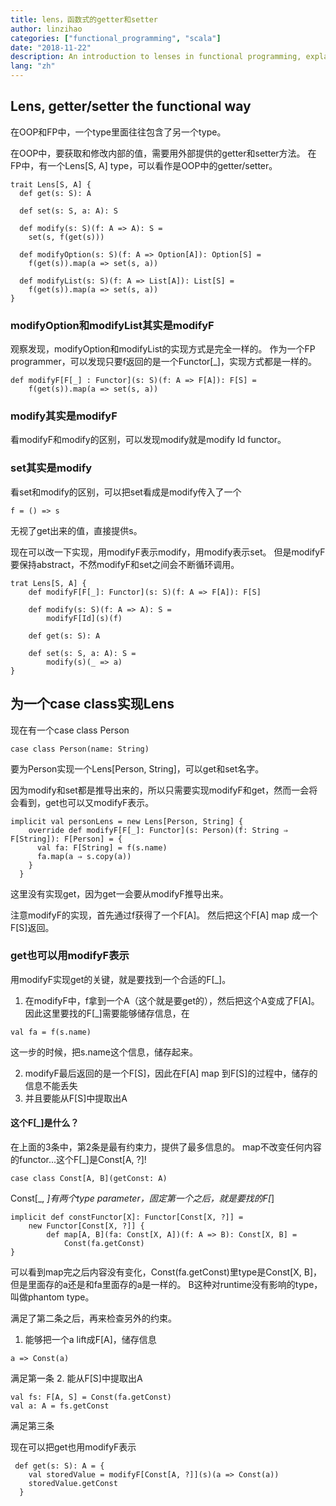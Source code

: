 ```yaml
---
title: lens，函数式的getter和setter
author: linzihao
categories: ["functional_programming", "scala"]
date: "2018-11-22"
description: An introduction to lenses in functional programming, explaining how they serve as functional equivalents to getters and setters in object-oriented programming, with code examples in Scala.
lang: "zh"
---
```


## Lens, getter/setter the functional way
在OOP和FP中，一个type里面往往包含了另一个type。

在OOP中，要获取和修改内部的值，需要用外部提供的getter和setter方法。
在FP中，有一个Lens[S, A] type，可以看作是OOP中的getter/setter。
```
trait Lens[S, A] {
  def get(s: S): A

  def set(s: S, a: A): S

  def modify(s: S)(f: A => A): S =
    set(s, f(get(s)))

  def modifyOption(s: S)(f: A => Option[A]): Option[S] =
    f(get(s)).map(a => set(s, a))

  def modifyList(s: S)(f: A => List[A]): List[S] =
    f(get(s)).map(a => set(s, a))
}
```

### modifyOption和modifyList其实是modifyF
观察发现，modifyOption和modifyList的实现方式是完全一样的。
作为一个FP programmer，可以发现只要f返回的是一个Functor[_]，实现方式都是一样的。
```
def modifyF[F[_] : Functor](s: S)(f: A => F[A]): F[S] =
    f(get(s)).map(a => set(s, a))
```
### modify其实是modifyF
看modifyF和modify的区别，可以发现modify就是modify Id functor。

### set其实是modify
看set和modify的区别，可以把set看成是modify传入了一个
```
f = () => s
```
无视了get出来的值，直接提供s。

现在可以改一下实现，用modifyF表示modify，用modify表示set。
但是modifyF要保持abstract，不然modifyF和set之间会不断循环调用。
```
trat Lens[S, A] {
	def modifyF[F[_]: Functor](s: S)(f: A => F[A]): F[S]

	def modify(s: S)(f: A => A): S =
		modifyF[Id](s)(f)

	def get(s: S): A
	
	def set(s: S, a: A): S = 
		modify(s)(_ => a)
}
```

## 为一个case class实现Lens
现在有一个case class Person
```
case class Person(name: String)
```
要为Person实现一个Lens[Person, String]，可以get和set名字。

因为modify和set都是推导出来的，所以只需要实现modifyF和get，然而一会将会看到，get也可以又modifyF表示。
```
implicit val personLens = new Lens[Person, String] {
    override def modifyF[F[_]: Functor](s: Person)(f: String ⇒ F[String]): F[Person] = {
      val fa: F[String] = f(s.name)
      fa.map(a ⇒ s.copy(a))
    }
  }
```
这里没有实现get，因为get一会要从modifyF推导出来。

注意modifyF的实现，首先通过f获得了一个F[A]。
然后把这个F[A] map 成一个F[S]返回。

### get也可以用modifyF表示
用modifyF实现get的关键，就是要找到一个合适的F[_]。

1. 在modifyF中，f拿到一个A（这个就是要get的），然后把这个A变成了F[A]。
因此这里要找的F[_]需要能够储存信息，在
```
val fa = f(s.name)
```
这一步的时候，把s.name这个信息，储存起来。

2. modifyF最后返回的是一个F[S]，因此在F[A] map 到F[S]的过程中，储存的信息不能丢失
3. 并且要能从F[S]中提取出A

#### 这个F[_]是什么？
在上面的3条中，第2条是最有约束力，提供了最多信息的。
map不改变任何内容的functor...这个F[_]是Const[A, ?]!
```
case class Const[A, B](getConst: A)
```
Const[_, _]有两个type parameter，固定第一个之后，就是要找的F[_]
```
implicit def constFunctor[X]: Functor[Const[X, ?]] = 
	new Functor[Const[X, ?]] {
		def map[A, B](fa: Const[X, A])(f: A => B): Const[X, B] = 
			Const(fa.getConst)
}
```
可以看到map完之后内容没有变化，Const(fa.getConst)里type是Const[X, B]，但是里面存的a还是和fa里面存的a是一样的。
B这种对runtime没有影响的type，叫做phantom type。

满足了第二条之后，再来检查另外的约束。
1. 能够把一个a lift成F[A]，储存信息
```
a => Const(a)
```
满足第一条
2. 能从F[S]中提取出A
```
val fs: F[A, S] = Const(fa.getConst)
val a: A = fs.getConst
```
满足第三条


现在可以把get也用modifyF表示
```
 def get(s: S): A = {
    val storedValue = modifyF[Const[A, ?]](s)(a => Const(a))
    storedValue.getConst
  }
```